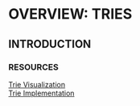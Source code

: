 # OVERVIEW: TRIES
## INTRODUCTION

### RESOURCES
[Trie Visualization](https://www.cs.usfca.edu/~galles/visualization/Trie.html)  
[Trie Implementation](https://github.com/trekhleb/javascript-algorithms/tree/master/src/data-structures/trie)  
[]()  